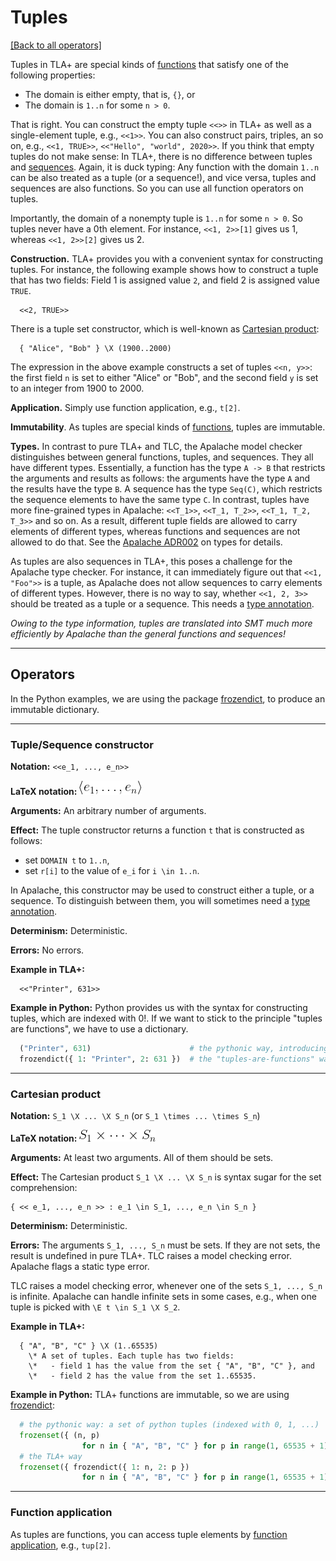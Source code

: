 # Tuples

[[Back to all operators]](./standard-operators.md)

Tuples in TLA+ are special kinds of [functions](./functions.md) that satisfy one
of the following properties:

 - The domain is either empty, that is, `{}`, or
 - The domain is `1..n` for some `n > 0`.

That is right. You can construct the empty tuple `<<>>` in TLA+ as well as a
single-element tuple, e.g., `<<1>>`. You can also construct pairs, triples, an
so on, e.g., `<<1, TRUE>>`, `<<"Hello", "world", 2020>>`. If you think that
empty tuples do not make sense: In TLA+, there is no difference between tuples
and [sequences](./sequences.md).  Again, it is duck typing: Any function with
the domain `1..n` can be also treated as a tuple (or a sequence!), and vice
versa, tuples and sequences are also functions. So you can use all function
operators on tuples.

Importantly, the domain of a nonempty tuple is `1..n` for some `n > 0`. So tuples never
have a 0th element. For instance, `<<1, 2>>[1]` gives us 1, whereas `<<1,
2>>[2]` gives us 2.

**Construction.** TLA+ provides you with a convenient syntax for constructing
tuples. For instance, the following example shows how to construct a tuple
that has two fields: Field 1 is assigned value `2`, and field 2 is
assigned value `TRUE`.

```tla
  <<2, TRUE>>
```

There is a tuple set constructor, which is well-known as [Cartesian product]:

```tla
  { "Alice", "Bob" } \X (1900..2000)
```

The expression in the above example constructs a set of tuples `<<n, y>>`: the
first field `n` is set to either "Alice" or "Bob", and the second field `y` is set
to an integer from 1900 to 2000.

**Application.** Simply use function application, e.g., `t[2]`.

**Immutability**. As tuples are special kinds of [functions](./functions.md),
tuples are immutable.

**Types.** In contrast to pure TLA+ and TLC, the Apalache model checker
distinguishes between general functions, tuples, and sequences. They all have
different types. Essentially, a function has the type `A -> B` that
restricts the arguments and results as follows: the arguments have the type
`A` and the results have the type `B`. A sequence has the type
`Seq(C)`, which restricts the sequence elements to have the same type `C`. In
contrast, tuples have more fine-grained types in Apalache: `<<T_1>>`, `<<T_1,
T_2>>`, `<<T_1, T_2, T_3>>` and so on. As a result, different tuple fields are
allowed to carry elements of different types, whereas functions and sequences
are not allowed to do that. See the [Apalache ADR002][] on types for details.

As tuples are also sequences in TLA+, this poses a challenge for the Apalache
type checker. For instance, it can immediately figure out that `<<1, "Foo">>`
is a tuple, as Apalache does not allow sequences to carry elements of different
types. However, there is no way to say, whether `<<1, 2, 3>>` should be treated
as a tuple or a sequence. This needs a [type annotation][].

_Owing to the type information, tuples are translated into SMT much more efficiently
by Apalache than the general functions and sequences!_

----------------------------------------------------------------------------

## Operators

In the Python examples, we are using the package [frozendict], to produce an
immutable dictionary.

----------------------------------------------------------------------------


<a name="tuple"></a>
### Tuple/Sequence constructor

**Notation:** `<<e_1, ..., e_n>>` 

**LaTeX notation:** ![tuple](./img/tuple.png)

**Arguments:** An arbitrary number of arguments.

**Effect:** The tuple constructor returns a function `t` that is constructed
as follows:

 - set `DOMAIN t` to `1..n`,
 - set `r[i]` to the value of `e_i` for `i \in 1..n`.

In Apalache, this constructor may be used to construct either a tuple, or a
sequence. To distinguish between them, you will sometimes need a [type
annotation].

**Determinism:** Deterministic.

**Errors:** No errors.

**Example in TLA+:**

```tla
  <<"Printer", 631>>
```

**Example in Python:** Python provides us with the syntax for constructing
tuples, which are indexed with 0!. If we want to stick to the
principle "tuples are functions", we have to use a dictionary.

```python
  ("Printer", 631)                      # the pythonic way, introducing fields 0 and 1
  frozendict({ 1: "Printer", 2: 631 })  # the "tuples-are-functions" way
```

----------------------------------------------------------------------------

<a name="times"></a>
### Cartesian product

**Notation:** `S_1 \X ... \X S_n` (or `S_1 \times ... \times S_n`)

**LaTeX notation:** ![set-prod](./img/set-prod.png)

**Arguments:** At least two arguments. All of them should be sets.

**Effect:** The Cartesian product `S_1 \X ... \X S_n`
is syntax sugar for the set comprehension:

```tla
{ << e_1, ..., e_n >> : e_1 \in S_1, ..., e_n \in S_n }
```

**Determinism:** Deterministic.

**Errors:** The arguments `S_1, ..., S_n` must be sets. If they are not sets,
the result is undefined in pure TLA+. TLC raises a model checking error. Apalache
flags a static type error.

TLC raises a model checking error, whenever one of the sets `S_1, ..., S_n` is
infinite. Apalache can handle infinite sets in some cases, e.g., when one tuple
is picked with `\E t \in S_1 \X S_2`.

**Example in TLA+:**

```tla
  { "A", "B", "C" } \X (1..65535)
    \* A set of tuples. Each tuple has two fields:
    \*   - field 1 has the value from the set { "A", "B", "C" }, and
    \*   - field 2 has the value from the set 1..65535.
```

**Example in Python:** TLA+ functions are immutable, so we are using [frozendict]:

```python
  # the pythonic way: a set of python tuples (indexed with 0, 1, ...)  
  frozenset({ (n, p)
                for n in { "A", "B", "C" } for p in range(1, 65535 + 1) })
  # the TLA+ way
  frozenset({ frozendict({ 1: n, 2: p })
                for n in { "A", "B", "C" } for p in range(1, 65535 + 1) })
```

----------------------------------------------------------------------------

<a name="app"></a>
### Function application

As tuples are functions, you can access tuple elements by
[function application](./functions.md#funApp), e.g., `tup[2]`.


[Control Flow and Non-determinism]: ./control-and-nondeterminism.md
[Specifying Systems]: http://lamport.azurewebsites.net/tla/book.html?back-link=learning.html
[frozendict]: https://pypi.org/project/frozendict/
[Paxos]: https://github.com/tlaplus/Examples/blob/master/specifications/Paxos/Paxos.tla
[Apalache ADR002]: ../adr/002adr-types.md
[Cartesian product]: https://en.wikipedia.org/wiki/Cartesian_product
[type annotation]: ../apalache/types-and-annotations.md
